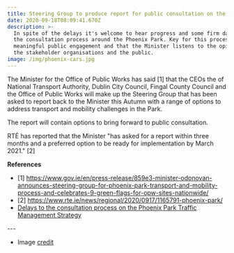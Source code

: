 ```yaml
---
title: Steering Group to produce report for public consultation on the Phoenix Park
date: 2020-09-18T08:09:41.670Z
description: >-
  In spite of the delays it's welcome to hear progress and some firm dates on
  the consultation process around the Phoenix Park. Key for this process will be
  meaningful public engagement and that the Minister listens to the opinions of
  the stakeholder organisations and the public.
image: /img/phoenix-cars.jpg
---
```

The Minister for the Office of Public Works has said \[1] that the CEOs the of National Transport Authority, Dublin City Council, Fingal County Council and the Office of Public Works will make up the Steering Group that has been asked to report back to the Minister this Autumn with a range of options to address transport and mobility challenges in the Park. 

The report will contain options to bring forward to public consultation.

RTÉ has reported that the Minister "has asked for a report within three months and a preferred option to be ready for implementation by March 2021." \[2]

**References**

* \[1] <https://www.gov.ie/en/press-release/859e3-minister-odonovan-announces-steering-group-for-phoenix-park-transport-and-mobility-process-and-celebrates-9-green-flags-for-opw-sites-nationwide/>
* \[2] <https://www.rte.ie/news/regional/2020/0917/1165791-phoenix-park/>
* [Delays to the consultation process on the Phoenix Park Traffic Management Strategy](https://neasahourigan.com/post/pp-consultation-delays/)

\---

* Image [credit](https://twitter.com/OisinOhAlmhain/status/1141383868056047617)
